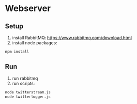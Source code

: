 # Webserver

## Setup

1. install RabbitMQ: https://www.rabbitmq.com/download.html
2. install node packages: 
```bash
npm install
```

## Run

1. run rabbitmq
2. run scripts:

```bash
node twitterstream.js
node twitterlogger.js
```